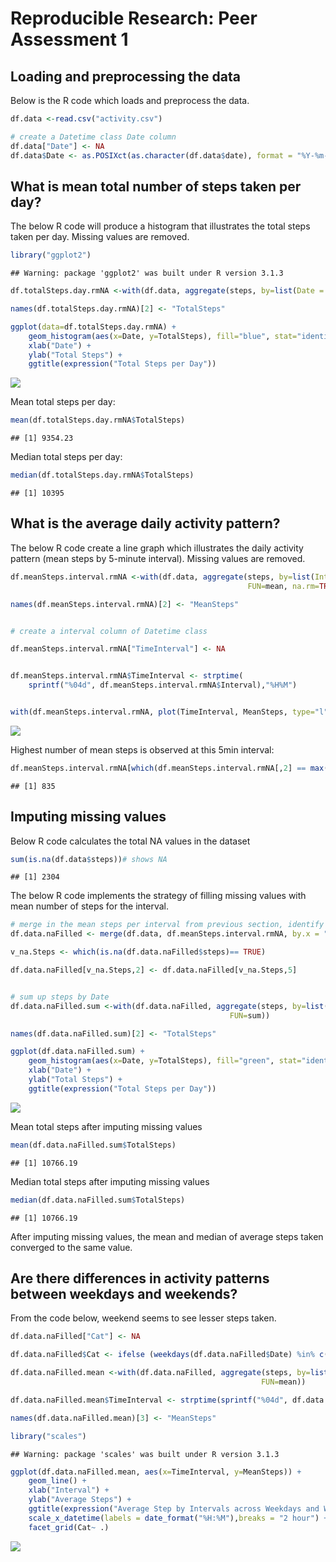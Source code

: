 # Reproducible Research: Peer Assessment 1


## Loading and preprocessing the data

Below is the R code which loads and preprocess the data.


```r
df.data <-read.csv("activity.csv")

# create a Datetime class Date column 
df.data["Date"] <- NA
df.data$Date <- as.POSIXct(as.character(df.data$date), format = "%Y-%m-%d")
```

## What is mean total number of steps taken per day?

The below R code will produce a histogram that illustrates the total steps taken per day. Missing values are removed.


```r
library("ggplot2")
```

```
## Warning: package 'ggplot2' was built under R version 3.1.3
```

```r
df.totalSteps.day.rmNA <-with(df.data, aggregate(steps, by=list(Date = Date), FUN=sum, na.rm=TRUE))

names(df.totalSteps.day.rmNA)[2] <- "TotalSteps"

ggplot(data=df.totalSteps.day.rmNA) + 
    geom_histogram(aes(x=Date, y=TotalSteps), fill="blue", stat="identity")+
    xlab("Date") +
    ylab("Total Steps") +
    ggtitle(expression("Total Steps per Day")) 
```

![](PA1_template_files/figure-html/unnamed-chunk-2-1.png) 

Mean total steps per day:


```r
mean(df.totalSteps.day.rmNA$TotalSteps)
```

```
## [1] 9354.23
```

Median total steps per day:


```r
median(df.totalSteps.day.rmNA$TotalSteps)
```

```
## [1] 10395
```
## What is the average daily activity pattern?

The below R code create a line graph which illustrates the daily activity pattern (mean steps by 5-minute interval). Missing values are removed.


```r
df.meanSteps.interval.rmNA <-with(df.data, aggregate(steps, by=list(Interval = interval), 
                                                     FUN=mean, na.rm=TRUE))

names(df.meanSteps.interval.rmNA)[2] <- "MeanSteps"


# create a interval column of Datetime class

df.meanSteps.interval.rmNA["TimeInterval"] <- NA


df.meanSteps.interval.rmNA$TimeInterval <- strptime(
    sprintf("%04d", df.meanSteps.interval.rmNA$Interval),"%H%M")


with(df.meanSteps.interval.rmNA, plot(TimeInterval, MeanSteps, type="l", ylab=expression("Average steps across all days"),xlab="Interval", main = expression("Average Steps by Interval")))
```

![](PA1_template_files/figure-html/unnamed-chunk-5-1.png) 

Highest number of mean steps is observed at this 5min interval:


```r
df.meanSteps.interval.rmNA[which(df.meanSteps.interval.rmNA[,2] == max(df.meanSteps.interval.rmNA$MeanSteps)),1]
```

```
## [1] 835
```


## Imputing missing values

Below R code calculates the total NA values in the dataset


```r
sum(is.na(df.data$steps))# shows NA
```

```
## [1] 2304
```


The below R code implements the strategy of filling missing values with mean number of steps for the interval.


```r
# merge in the mean steps per interval from previous section, identify position of NAs and replace NAs with means steps
df.data.naFilled <- merge(df.data, df.meanSteps.interval.rmNA, by.x = "interval", by.y="Interval" )

v_na.Steps <- which(is.na(df.data.naFilled$steps)== TRUE)

df.data.naFilled[v_na.Steps,2] <- df.data.naFilled[v_na.Steps,5]


# sum up steps by Date
df.data.naFilled.sum <-with(df.data.naFilled, aggregate(steps, by=list(Date = Date), 
                                                 FUN=sum))

names(df.data.naFilled.sum)[2] <- "TotalSteps"

ggplot(df.data.naFilled.sum) + 
    geom_histogram(aes(x=Date, y=TotalSteps), fill="green", stat="identity")+
    xlab("Date") +
    ylab("Total Steps") +
    ggtitle(expression("Total Steps per Day")) 
```

![](PA1_template_files/figure-html/unnamed-chunk-8-1.png) 

Mean total steps after imputing missing values

```r
mean(df.data.naFilled.sum$TotalSteps)
```

```
## [1] 10766.19
```


Median total steps after imputing missing values

```r
median(df.data.naFilled.sum$TotalSteps)
```

```
## [1] 10766.19
```


After imputing missing values, the mean and median of average steps taken converged to the same value.

## Are there differences in activity patterns between weekdays and weekends?

From the code below, weekend seems to see lesser steps taken.


```r
df.data.naFilled["Cat"] <- NA

df.data.naFilled$Cat <- ifelse (weekdays(df.data.naFilled$Date) %in% c("Saturday", "Sunday"), "Weekend", "Weekday")

df.data.naFilled.mean <-with(df.data.naFilled, aggregate(steps, by=list(TimeInterval = interval, Cat = Cat), 
                                                        FUN=mean))

df.data.naFilled.mean$TimeInterval <- strptime(sprintf("%04d", df.data.naFilled.mean$TimeInterval), "%H%M")

names(df.data.naFilled.mean)[3] <- "MeanSteps"

library("scales")
```

```
## Warning: package 'scales' was built under R version 3.1.3
```

```r
ggplot(df.data.naFilled.mean, aes(x=TimeInterval, y=MeanSteps)) +
    geom_line() +
    xlab("Interval") +
    ylab("Average Steps") +
    ggtitle(expression("Average Step by Intervals across Weekdays and Weekend")) + 
    scale_x_datetime(labels = date_format("%H:%M"),breaks = "2 hour") +
    facet_grid(Cat~ .)
```

![](PA1_template_files/figure-html/unnamed-chunk-11-1.png) 
